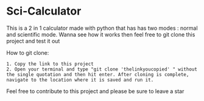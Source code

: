 # Sci-Calculator
This is a 2 in 1 calculator made with python that has has two modes : normal and scientific mode.
Wanna see how it works then feel free to git clone this project and test it out

How to git clone:

    1. Copy the link to this project
    2. Open your terminal and type "git clone 'thelinkyoucopied' " without the single quotation and then hit enter. After cloning is complete, navigate to the location where it is saved and run it.

Feel free to contribute to this project and please be sure to leave a star
